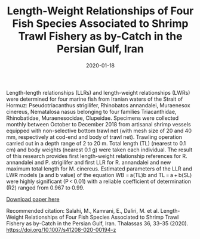 ﻿---
title: "Length-Weight Relationships of Four Fish Species Associated to Shrimp Trawl Fishery as by-Catch in the Persian Gulf, Iran"
collection: publications
permalink: /publication/2020-01-18-paper-LWR-shrimp-trawl-number-3
excerpt: 'LWRs'
date: 2020-01-18
venue: 'Thalassas: An International Journal of Marine Sciences'
paperurl: 'https://rd.springer.com/article/10.1007%2Fs41208-020-00194-z'
citation: 'Salahi,et al. 2021'
---
Length-length relationships (LLRs) and length-weight relationships (LWRs) were determined for four marine fish from Iranian waters of the Strait of Hormuz: Pseudotriacanthus strigilifer, Rhinobatos annandalei, Muraenesox cinereus, Nematalosa nasus belonging to four families Triacanthidae, Rhinobatidae, Muraenesocidae, Clupeidae. Specimens were collected monthly between October to December 2018 from artisanal shrimp vessels equipped with non-selective bottom trawl net (with mesh size of 20 and 40 mm, respectively at cod-end and body of trawl net). Trawling operation carried out in a depth range of 2 to 20 m. Total length (TL) (nearest to 0.1 cm) and body weights (nearest 0.1 g) were taken each individual. The result of this research provides first length-weight relationship references for R. annandalei and P. strigilifer and first LLR for R. annandalei and new maximum total length for M. cinereus. Estimated parameters of the LLR and LWR models (a and b value) of the equation WB = a(TL)b and TL = a + b(SL) were highly significant (P < 0.01) with a reliable coefficient of determination (R2) ranged from 0.967 to 0.99.

[Download paper here](https://rd.springer.com/article/10.1007%2Fs41208-020-00194-z)

Recommended citation: Salahi, M., Kamrani, E., Daliri, M. et al. Length-Weight Relationships of Four Fish Species Associated to Shrimp Trawl Fishery as by-Catch in the Persian Gulf, Iran. Thalassas 36, 33–35 (2020). https://doi.org/10.1007/s41208-020-00194-z